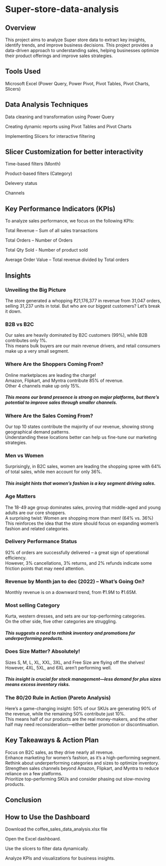 # Super-store-data-analysis

## Overview
This project aims to analyze Super store data to extract key insights, identify trends, and improve business decisions. This project provides a data-driven approach to understanding sales, helping businesses optimize their product offerings and improve sales strategies.


## Tools Used

Microsoft Excel (Power Query, Power Pivot, Pivot Tables, Pivot Charts, Slicers)


## Data Analysis Techniques

Data cleaning and transformation using Power Query

Creating dynamic reports using Pivot Tables and Pivot Charts

Implementing Slicers for interactive filtering

## Slicer Customization for better interactivity 

Time-based filters (Month)

Product-based filters (Category)

Delevery status 

Channels


## Key Performance Indicators (KPIs)

To analyze sales performance, we focus on the following KPIs:

Total Revenue – Sum of all sales transactions

Total Orders – Number of Orders

Total Qty Sold - Number of product sold

Average Order Value – Total revenue divided by Total orders


## Insights

### Unveiling the Big Picture
The store generated a whopping ₹21,176,377 in revenue from 31,047 orders, selling 31,237 units in total.
But who are our biggest customers? Let’s break it down.
### B2B vs B2C
Our sales are heavily dominated by B2C customers (99%), while B2B contributes only 1%.<br/>
This means bulk buyers are our main revenue drivers, and retail consumers make up a very small segment.
### Where Are the Shoppers Coming From?
Online marketplaces are leading the charge!<br/>
Amazon, Flipkart, and Myntra contribute 85% of revenue.<br/>
Other 4 channels make up only 15%.<br/>
##### This means our brand presence is strong on major platforms, but there’s potential to improve sales through smaller channels.
### Where Are the Sales Coming From?
Our top 10 states contribute the majority of our revenue, showing strong geographical demand patterns.<br/>
Understanding these locations better can help us fine-tune our marketing strategies.
### Men vs Women
Surprisingly, in B2C sales, women are leading the shopping spree with 64% of total sales, while men account for only 36%.<br/>
##### This insight hints that women’s fashion is a key segment driving sales.
### Age Matters
The 18-49 age group dominates sales, proving that middle-aged and young adults are our core shoppers.<br/>
A surprising twist: Women are shopping more than men! (64% vs. 36%)<br/>
This reinforces the idea that the store should focus on expanding women’s fashion and related categories.
### Delivery Performance Status
92% of orders are successfully delivered – a great sign of operational efficiency.<br/>
However, 3% cancellations, 3% returns, and 2% refunds indicate some friction points that may need attention.
### Revenue by Month jan to dec (2022) – What’s Going On?
Monthly revenue is on a downward trend, from ₹1.9M to ₹1.65M.
### Most selling Category
Kurta, western dresses, and sets are our top-performing categories.<br/>
On the other side, five other categories are struggling.<br/>
##### This suggests a need to rethink inventory and promotions for underperforming products.
### Does Size Matter? Absolutely!
Sizes S, M, L, XL, XXL, 3XL, and Free Size are flying off the shelves!<br/>
However, 4XL, 5XL, and 6XL aren’t performing well.<br/>
##### This insight is crucial for stock management—less demand for plus sizes means excess inventory risks.
### The 80/20 Rule in Action (Pareto Analysis)
Here’s a game-changing insight: 50% of our SKUs are generating 90% of the revenue, while the remaining 50% contribute just 10%.<br/>
This means half of our products are the real money-makers, and the other half may need reconsideration—either better promotion or discontinuation.
## Key Takeaways & Action Plan
Focus on B2C sales, as they drive nearly all revenue.<br/>
Enhance marketing for women’s fashion, as it’s a high-performing segment.<br/>
Rethink about underperforming categories and sizes to optimize inventory.<br/>
Strengthen sales channels beyond Amazon, Flipkart, and Myntra to reduce reliance on a few platforms.<br/>
Prioritize top-performing SKUs and consider phasing out slow-moving products.<br/>

## Conclusion



## How to Use the Dashboard

Download the coffee_sales_data_analysis.xlsx file

Open the Excel dashboard.

Use the slicers to filter data dynamically.

Analyze KPIs and visualizations for business insights.
